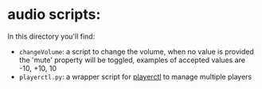 # audio scripts:
In this directory you'll find:
- `changeVolume`: a script to change the volume, when no value is provided the 'mute' property will be toggled, examples of accepted values are -10, +10, 10
- `playerctl.py`: a wrapper script for [playerctl](https://man.archlinux.org/man/community/playerctl/playerctl.1.en) to manage multiple players
